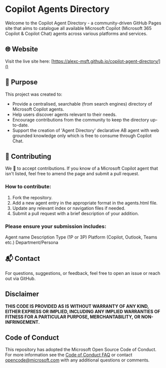 # Copilot Agents Directory

Welcome to the Copilot Agent Directory - a community-driven GitHub Pages site that aims to catalogue all available Microsoft Copilot (Microsoft 365 Copilot & Copilot Chat) agents across various platforms and services.

## 🌐 Website

Visit the live site here: [https://alexc-msft.github.io/copilot-agent-directory/]()

## 📌 Purpose

This project was created to:

- Provide a centralised, searchable (from search engines) directory of Microsoft Copilot agents.
- Help users discover agents relevant to their needs. 
- Encourage contributions from the community to keep the directory up-to-date.
- Support the creation of 'Agent Directory' declarative AB agent with web grounded knowledge only which is free to consume through Copilot Chat.

## 🤝 Contributing

We 💖 to accept contributions. If you know of a Microsoft Copilot agent that isn't listed, feel free to amend the page and submit a pull request.

### How to contribute:

1. Fork the repository. 
2. Add a new agent entry in the appropriate format in the agents.html file. 
3. Update any relevant index or navigation files if needed. 
4. Submit a pull request with a brief description of your addition. 

### Please ensure your submission includes:

Agent name 
Description 
Type (1P or 3P)
Platform (Copilot, Outlook, Teams etc.)
Department/Persona

## 📬 Contact

For questions, suggestions, or feedback, feel free to open an issue or reach out via GitHub.

## Disclaimer

**THIS CODE IS PROVIDED AS IS WITHOUT WARRANTY OF ANY KIND, EITHER EXPRESS OR IMPLIED, INCLUDING ANY IMPLIED WARRANTIES OF FITNESS FOR A PARTICULAR PURPOSE, MERCHANTABILITY, OR NON-INFRINGEMENT.**

## Code of Conduct

This repository has adopted the Microsoft Open Source Code of Conduct. For more information see the [Code of Conduct FAQ](https://opensource.microsoft.com/codeofconduct/faq/) or contact opencode@microsoft.com with any additional questions or comments.
